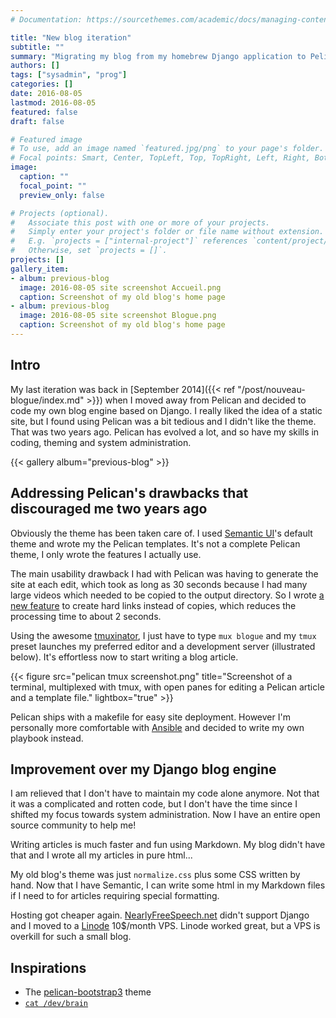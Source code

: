 ```yaml
---
# Documentation: https://sourcethemes.com/academic/docs/managing-content/

title: "New blog iteration"
subtitle: ""
summary: "Migrating my blog from my homebrew Django application to Pelican, the static site generator written in Python."
authors: []
tags: ["sysadmin", "prog"]
categories: []
date: 2016-08-05
lastmod: 2016-08-05
featured: false
draft: false

# Featured image
# To use, add an image named `featured.jpg/png` to your page's folder.
# Focal points: Smart, Center, TopLeft, Top, TopRight, Left, Right, BottomLeft, Bottom, BottomRight.
image:
  caption: ""
  focal_point: ""
  preview_only: false

# Projects (optional).
#   Associate this post with one or more of your projects.
#   Simply enter your project's folder or file name without extension.
#   E.g. `projects = ["internal-project"]` references `content/project/deep-learning/index.md`.
#   Otherwise, set `projects = []`.
projects: []
gallery_item:
- album: previous-blog
  image: 2016-08-05 site screenshot Accueil.png
  caption: Screenshot of my old blog's home page
- album: previous-blog
  image: 2016-08-05 site screenshot Blogue.png
  caption: Screenshot of my old blog's home page
---
```


## Intro

My last iteration was back in
[September 2014]({{< ref "/post/nouveau-blogue/index.md" >}})
when I moved away from Pelican and decided to code my own blog engine
based on Django. I really liked the idea of a static site, but I found
using Pelican was a bit tedious and I didn't like the theme. That was
two years ago. Pelican has evolved a lot, and so have my skills in
coding, theming and system administration.

{{< gallery album="previous-blog" >}}


## Addressing Pelican's drawbacks that discouraged me two years ago

Obviously the theme has been taken care of. I used
[Semantic UI](http://semantic-ui.com/)'s default theme and wrote my the
Pelican templates. It's not a complete Pelican theme, I only wrote the
features I actually use.

The main usability drawback I had with Pelican was having to generate
the site at each edit, which took as long as 30 seconds because I had
many large videos which needed to be copied to the output directory. So
I wrote
[a new feature](https://github.com/getpelican/pelican/issues/1982) to
create hard links instead of copies, which reduces the processing time
to about 2 seconds.

Using the awesome
[tmuxinator](https://github.com/tmuxinator/tmuxinator), I just have to
type `mux blogue` and my `tmux` preset launches my preferred editor and
a development server (illustrated below). It's effortless now to start
writing a blog article.

{{< figure src="pelican tmux screenshot.png" title="Screenshot of a terminal, multiplexed with tmux, with open panes for editing a Pelican article and a template file." lightbox="true" >}}

Pelican ships with a makefile for easy site deployment. However I'm
personally more comfortable with [Ansible](https://www.ansible.com/) and
decided to write my own playbook instead.

## Improvement over my Django blog engine

I am relieved that I don't have to maintain my code alone anymore. Not
that it was a complicated and rotten code, but I don't have the time
since I shifted my focus towards system administration. Now I have an
entire open source community to help me!

Writing articles is much faster and fun using Markdown. My blog didn't
have that and I wrote all my articles in pure html...

My old blog's theme was just `normalize.css` plus some CSS written by
hand. Now that I have Semantic, I can write some html in my Markdown
files if I need to for articles requiring special formatting.

Hosting got cheaper again.
[NearlyFreeSpeech.net](https://www.nearlyfreespeech.net/) didn't support
Django and I moved to a [Linode](https://www.linode.com/) 10$/month
VPS. Linode worked great, but a VPS is overkill for such a small blog.

## Inspirations

* The [pelican-bootstrap3](https://github.com/getpelican/pelican-themes/tree/master/pelican-bootstrap3) theme
* [`cat /dev/brain`](http://www.coglib.com/~icordasc/blog/)
